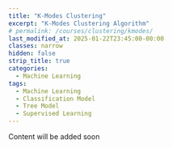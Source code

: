 ```yaml
---
title: "K-Modes Clustering"
excerpt: "K-Modes Clustering Algorithm"
# permalink: /courses/clustering/kmodes/
last_modified_at: 2025-01-22T23:45:00-00:00
classes: narrow
hidden: false
strip_title: true
categories:
  - Machine Learning
tags: 
  - Machine Learning
  - Classification Model
  - Tree Model
  - Supervised Learning
---
```

Content will be added soon